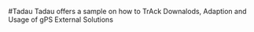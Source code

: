 #Tadau
Tadau offers a sample on how to TrAck Downalods, Adaption and Usage of gPS External Solutions